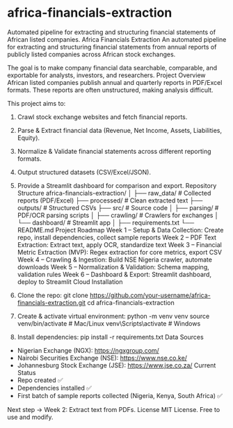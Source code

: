 # africa-financials-extraction
Automated pipeline for extracting and structuring financial statements of African listed companies.
Africa Financials Extraction
An automated pipeline for extracting and structuring financial statements from annual reports of publicly listed companies across African stock exchanges.

The goal is to make company financial data searchable, comparable, and exportable for analysts, investors, and researchers.
Project Overview
African listed companies publish annual and quarterly reports in PDF/Excel formats. These reports are often unstructured, making analysis difficult.

This project aims to:
1. Crawl stock exchange websites and fetch financial reports.
2. Parse & Extract financial data (Revenue, Net Income, Assets, Liabilities, Equity).
3. Normalize & Validate financial statements across different reporting formats.
4. Output structured datasets (CSV/Excel/JSON).
5. Provide a Streamlit dashboard for comparison and export.
Repository Structure
africa-financials-extraction/
│
├── raw_data/ # Collected reports (PDF/Excel)
├── processed/ # Clean extracted text
├── outputs/ # Structured CSVs
├── src/ # Source code
│ ├── parsing/ # PDF/OCR parsing scripts
│ ├── crawling/ # Crawlers for exchanges
│ └── dashboard/ # Streamlit app
│
├── requirements.txt
└── README.md
Project Roadmap
Week 1 – Setup & Data Collection: Create repo, install dependencies, collect sample reports
Week 2 – PDF Text Extraction: Extract text, apply OCR, standardize text
Week 3 – Financial Metric Extraction (MVP): Regex extraction for core metrics, export CSV
Week 4 – Crawling & Ingestion: Build NSE Nigeria crawler, automate downloads
Week 5 – Normalization & Validation: Schema mapping, validation rules
Week 6 – Dashboard & Export: Streamlit dashboard, deploy to Streamlit Cloud
Installation
1. Clone the repo:
git clone https://github.com/your-username/africa-financials-extraction.git
cd africa-financials-extraction

2. Create & activate virtual environment:
python -m venv venv
source venv/bin/activate # Mac/Linux
venv\Scripts\activate # Windows

3. Install dependencies:
pip install -r requirements.txt
Data Sources
- Nigerian Exchange (NGX): https://ngxgroup.com/
- Nairobi Securities Exchange (NSE): https://www.nse.co.ke/
- Johannesburg Stock Exchange (JSE): https://www.jse.co.za/
Current Status
- Repo created ✅
- Dependencies installed ✅
- First batch of sample reports collected (Nigeria, Kenya, South Africa) ✅

Next step → Week 2: Extract text from PDFs.
License
MIT License. Free to use and modify.

